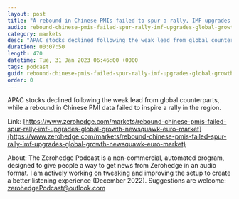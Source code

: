 ```yaml
---
layout: post
title: "A rebound in Chinese PMIs failed to spur a rally, IMF upgrades global growth - Newsquawk Euro Market Open"
audio: rebound-chinese-pmis-failed-spur-rally-imf-upgrades-global-growth-newsquawk-euro-market-0
category: markets
desc: "APAC stocks declined following the weak lead from global counterparts, while a rebound in Chinese PMI data failed to inspire a rally in the region."
duration: 00:07:50
length: 470
datetime: Tue, 31 Jan 2023 06:46:00 +0000
tags: podcast
guid: rebound-chinese-pmis-failed-spur-rally-imf-upgrades-global-growth-newsquawk-euro-market-0
order: 0
---
```

APAC stocks declined following the weak lead from global counterparts, while a rebound in Chinese PMI data failed to inspire a rally in the region.

Link: [https://www.zerohedge.com/markets/rebound-chinese-pmis-failed-spur-rally-imf-upgrades-global-growth-newsquawk-euro-market](https://www.zerohedge.com/markets/rebound-chinese-pmis-failed-spur-rally-imf-upgrades-global-growth-newsquawk-euro-market)

About: The Zerohedge Podcast is a non-commercial, automated program, designed to give people a way to get news from Zerohedge in an audio format.  I am actively working on tweaking and improving the setup to create a better listening experience (December 2022).  Suggestions are welcome: [zerohedgePodcast@outlook.com](mailto:zerohedgePodcast@outlook.com)